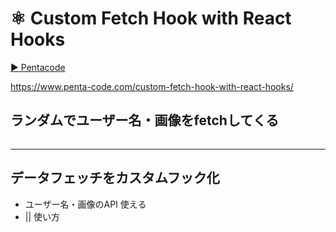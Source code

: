 # ⚛️ Custom Fetch Hook with React Hooks

[:arrow_forward: Pentacode](https://www.youtube.com/watch?v=R3WPjVm5t5k)

https://www.penta-code.com/custom-fetch-hook-with-react-hooks/

## ランダムでユーザー名・画像をfetchしてくる

![]()

---

## データフェッチをカスタムフック化

- ユーザー名・画像のAPI 使える
- || 使い方